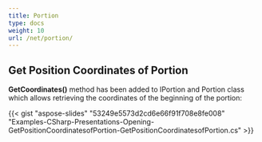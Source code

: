 ```yaml
---
title: Portion
type: docs
weight: 10
url: /net/portion/
---
```


## **Get Position Coordinates of Portion**
**GetCoordinates()** method has been added to IPortion and Portion class which allows retrieving the coordinates of the beginning of the portion:

{{< gist "aspose-slides" "53249e5573d2cd6e66f91f708e8fe008" "Examples-CSharp-Presentations-Opening-GetPositionCoordinatesofPortion-GetPositionCoordinatesofPortion.cs" >}}
